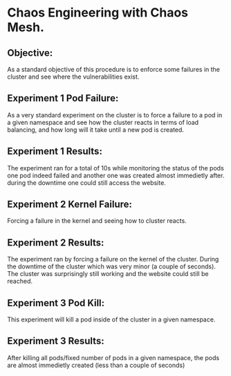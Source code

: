 # Chaos Engineering with Chaos Mesh.

## Objective:
As a standard objective of this procedure is to enforce some failures in the cluster and see where the vulnerabilities exist.

## Experiment 1 Pod Failure:
As a very standard experiment on the cluster is to force a failure to a pod in a given namespace and see how the cluster reacts in terms of load balancing, and how long will it take until a new pod is created.

## Experiment 1 Results:
The experiment ran for a total of 10s while monitoring the status of the pods one pod indeed failed and another one was created almost immedietly after. during the downtime one could still access the website.

## Experiment 2 Kernel Failure:
Forcing a failure in the kernel and seeing how to cluster reacts.

## Experiment 2 Results:
The experiment ran by forcing a failure on the kernel of the cluster. During the downtime of the cluster which was very minor (a couple of seconds). The cluster was surprisingly still working and the website could still be reached.

## Experiment 3 Pod Kill:
This experiment will kill a pod inside of the cluster in a given namespace.

## Experiment 3 Results:
After killing all pods/fixed number of pods in a given namespace, the pods are almost immedietly created (less than a couple of seconds)